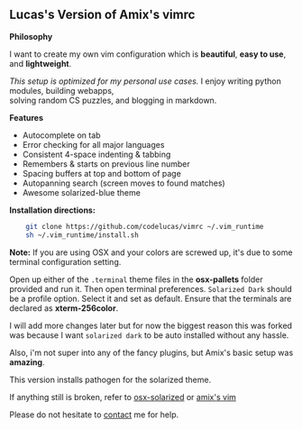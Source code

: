 Lucas's Version of Amix's vimrc
-------------------------------

**Philosophy**

I want to create my own vim configuration which is 
**beautiful**, **easy to use**, and **lightweight**.

*This setup is optimized for my personal use cases.* I enjoy writing python modules, building webapps,  
solving random CS puzzles, and blogging in markdown.

**Features**

- Autocomplete on tab
- Error checking for all major languages
- Consistent 4-space indenting & tabbing
- Remembers & starts on previous line number
- Spacing buffers at top and bottom of page
- Autopanning search (screen moves to found matches)
- Awesome solarized-blue theme

**Installation directions:**

```bash
    git clone https://github.com/codelucas/vimrc ~/.vim_runtime
    sh ~/.vim_runtime/install.sh
```

**Note:** If you are using OSX and your colors are screwed up,
it's due to some terminal configuration setting.

Open up either of the `.terminal` theme files in the **osx-pallets** 
folder provided and run it. Then open terminal preferences. 
`Solarized Dark` should be a profile option. Select it and set as 
default. Ensure that the terminals are declared as **xterm-256color**.

I will add more changes later but for now the biggest reason
this was forked was because I want `solarized dark` to be auto
installed without any hassle. 

Also, i'm not super into any of the fancy plugins, but Amix's 
basic setup was **amazing**.

This version installs pathogen for the solarized theme.

If anything still is broken, refer to 
[osx-solarized](https://github.com/tomislav/osx-terminal.app-colors-solarized) or 
[amix's vim](https://github.com/amix/vimrc)

Please do not hesitate to [contact](http://codelucas.com) me for help.
